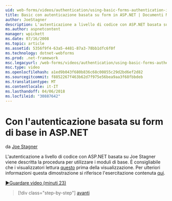```yaml
---
uid: web-forms/videos/authentication/using-basic-forms-authentication-in-aspnet
title: Basic con autenticazione basata su form in ASP.NET | Documenti Microsoft
author: JoeStagner
description: L'autenticazione a livello di codice con ASP.NET basata su Joe Stagner viene descritta la procedura per utilizzare i moduli di base. È consigliabile che i visualizzatori di leggere questa prima...
ms.author: aspnetcontent
manager: wpickett
ms.date: 07/16/2008
ms.topic: article
ms.assetid: 5356f9f4-63a5-4481-87a3-78bb1dfc6f0f
ms.technology: dotnet-webforms
ms.prod: .net-framework
msc.legacyurl: /web-forms/videos/authentication/using-basic-forms-authentication-in-aspnet
msc.type: video
ms.openlocfilehash: a1ed9b043f680b836c68c00855c29d2bd6ef2d82
ms.sourcegitcommit: f8852267f463b62d7f975e56bea9aa3f68fbbdeb
ms.translationtype: MT
ms.contentlocale: it-IT
ms.lasthandoff: 04/06/2018
ms.locfileid: "30887642"
---
```

<a name="using-basic-forms-authentication-in-aspnet"></a>Con l'autenticazione basata su form di base in ASP.NET
====================
da [Joe Stagner](https://github.com/JoeStagner)

L'autenticazione a livello di codice con ASP.NET basata su Joe Stagner viene descritta la procedura per utilizzare i moduli di base. È consigliabile che i visualizzatori lettura [questo](../../overview/older-versions-security/introduction/security-basics-and-asp-net-support-vb.md) prima della visualizzazione. Per ulteriori informazioni questa dimostrazione si riferisce l'esercitazione contenuta [qui](../../overview/older-versions-security/introduction/an-overview-of-forms-authentication-vb.md).

[&#9654;Guardare video (minuti 23)](https://channel9.msdn.com/Blogs/ASP-NET-Site-Videos/using-basic-forms-authentication-in-aspnet)

> [!div class="step-by-step"]
> [avanti](how-to-change-the-forms-authentication-properties.md)
